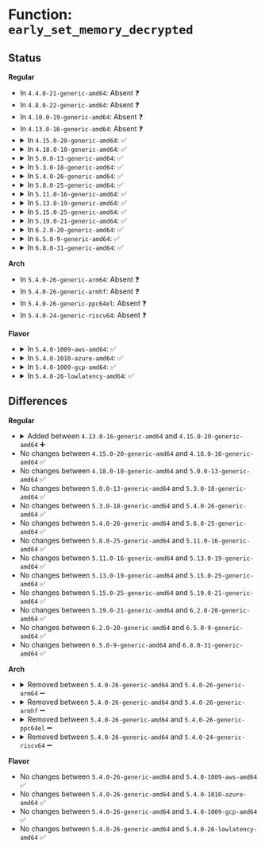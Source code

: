 # Function: <code>early_set_memory_decrypted</code>

## Status
<b>Regular</b>
<ul>
<li>
In <code>4.4.0-21-generic-amd64</code>: Absent ❓
</li>
<li>
In <code>4.8.0-22-generic-amd64</code>: Absent ❓
</li>
<li>
In <code>4.10.0-19-generic-amd64</code>: Absent ❓
</li>
<li>
In <code>4.13.0-16-generic-amd64</code>: Absent ❓
</li>
<li>
<details>
<summary>In <code>4.15.0-20-generic-amd64</code>: ✅</summary>

```c
int early_set_memory_decrypted(long unsigned int vaddr, long unsigned int size)
```

```json
{
  "name": "early_set_memory_decrypted",
  "collision_type": "Unique Global",
  "inline_type": "No",
  "funcs": [
    {
      "addr": 18446744071602726450,
      "name": "early_set_memory_decrypted",
      "external": true,
      "loc": "arch/x86/mm/mem_encrypt.c:382",
      "file": "arch/x86/mm/mem_encrypt.c",
      "inline": "seen, unknown",
      "caller_inline": [],
      "caller_func": [
        "arch/x86/kernel/kvm.c:kvm_smp_prepare_boot_cpu",
        "arch/x86/kernel/kvm.c:kvm_smp_prepare_boot_cpu",
        "arch/x86/kernel/kvm.c:kvm_smp_prepare_boot_cpu"
      ]
    }
  ],
  "symbols": [
    {
      "addr": 18446744071602726450,
      "name": "early_set_memory_decrypted",
      "section": ".init.text",
      "bind": "STB_GLOBAL",
      "size": 13
    }
  ]
}
```
</details>
</li>
<li>
<details>
<summary>In <code>4.18.0-10-generic-amd64</code>: ✅</summary>

```c
int early_set_memory_decrypted(long unsigned int vaddr, long unsigned int size)
```

```json
{
  "name": "early_set_memory_decrypted",
  "collision_type": "Unique Global",
  "inline_type": "No",
  "funcs": [
    {
      "addr": 18446744071602896891,
      "name": "early_set_memory_decrypted",
      "external": true,
      "loc": "arch/x86/mm/mem_encrypt.c:316",
      "file": "arch/x86/mm/mem_encrypt.c",
      "inline": "seen, unknown",
      "caller_inline": [],
      "caller_func": [
        "arch/x86/kernel/kvm.c:kvm_smp_prepare_boot_cpu",
        "arch/x86/kernel/kvm.c:kvm_smp_prepare_boot_cpu",
        "arch/x86/kernel/kvm.c:kvm_smp_prepare_boot_cpu"
      ]
    }
  ],
  "symbols": [
    {
      "addr": 18446744071602896891,
      "name": "early_set_memory_decrypted",
      "section": ".init.text",
      "bind": "STB_GLOBAL",
      "size": 13
    }
  ]
}
```
</details>
</li>
<li>
<details>
<summary>In <code>5.0.0-13-generic-amd64</code>: ✅</summary>

```c
int early_set_memory_decrypted(long unsigned int vaddr, long unsigned int size)
```

```json
{
  "name": "early_set_memory_decrypted",
  "collision_type": "Unique Global",
  "inline_type": "No",
  "funcs": [
    {
      "addr": 18446744071604694200,
      "name": "early_set_memory_decrypted",
      "external": true,
      "loc": "arch/x86/mm/mem_encrypt.c:316",
      "file": "arch/x86/mm/mem_encrypt.c",
      "inline": "seen, unknown",
      "caller_inline": [],
      "caller_func": [
        "arch/x86/kernel/kvm.c:kvm_smp_prepare_boot_cpu",
        "arch/x86/kernel/kvm.c:kvm_smp_prepare_boot_cpu",
        "arch/x86/kernel/kvm.c:kvm_smp_prepare_boot_cpu"
      ]
    }
  ],
  "symbols": [
    {
      "addr": 18446744071604694200,
      "name": "early_set_memory_decrypted",
      "section": ".init.text",
      "bind": "STB_GLOBAL",
      "size": 13
    }
  ]
}
```
</details>
</li>
<li>
<details>
<summary>In <code>5.3.0-18-generic-amd64</code>: ✅</summary>

```c
int early_set_memory_decrypted(long unsigned int vaddr, long unsigned int size)
```

```json
{
  "name": "early_set_memory_decrypted",
  "collision_type": "Unique Global",
  "inline_type": "No",
  "funcs": [
    {
      "addr": 18446744071604794218,
      "name": "early_set_memory_decrypted",
      "external": true,
      "loc": "arch/x86/mm/mem_encrypt.c:321",
      "file": "arch/x86/mm/mem_encrypt.c",
      "inline": "seen, unknown",
      "caller_inline": [],
      "caller_func": [
        "arch/x86/kernel/kvm.c:kvm_smp_prepare_boot_cpu",
        "arch/x86/kernel/kvm.c:kvm_smp_prepare_boot_cpu",
        "arch/x86/kernel/kvm.c:kvm_smp_prepare_boot_cpu"
      ]
    }
  ],
  "symbols": [
    {
      "addr": 18446744071604794218,
      "name": "early_set_memory_decrypted",
      "section": ".init.text",
      "bind": "STB_GLOBAL",
      "size": 13
    }
  ]
}
```
</details>
</li>
<li>
<details>
<summary>In <code>5.4.0-26-generic-amd64</code>: ✅</summary>

```c
int early_set_memory_decrypted(long unsigned int vaddr, long unsigned int size)
```

```json
{
  "name": "early_set_memory_decrypted",
  "collision_type": "Unique Global",
  "inline_type": "No",
  "funcs": [
    {
      "addr": 18446744071604819941,
      "name": "early_set_memory_decrypted",
      "external": true,
      "loc": "arch/x86/mm/mem_encrypt.c:321",
      "file": "arch/x86/mm/mem_encrypt.c",
      "inline": "seen, unknown",
      "caller_inline": [],
      "caller_func": [
        "arch/x86/kernel/kvm.c:kvm_smp_prepare_boot_cpu",
        "arch/x86/kernel/kvm.c:kvm_smp_prepare_boot_cpu",
        "arch/x86/kernel/kvm.c:kvm_smp_prepare_boot_cpu"
      ]
    }
  ],
  "symbols": [
    {
      "addr": 18446744071604819941,
      "name": "early_set_memory_decrypted",
      "section": ".init.text",
      "bind": "STB_GLOBAL",
      "size": 13
    }
  ]
}
```
</details>
</li>
<li>
<details>
<summary>In <code>5.8.0-25-generic-amd64</code>: ✅</summary>

```c
int early_set_memory_decrypted(long unsigned int vaddr, long unsigned int size)
```

```json
{
  "name": "early_set_memory_decrypted",
  "collision_type": "Unique Global",
  "inline_type": "No",
  "funcs": [
    {
      "addr": 18446744071609158106,
      "name": "early_set_memory_decrypted",
      "external": true,
      "loc": "arch/x86/mm/mem_encrypt.c:321",
      "file": "arch/x86/mm/mem_encrypt.c",
      "inline": "seen, unknown",
      "caller_inline": [],
      "caller_func": [
        "arch/x86/kernel/kvm.c:sev_map_percpu_data",
        "arch/x86/kernel/kvm.c:sev_map_percpu_data",
        "arch/x86/kernel/kvm.c:sev_map_percpu_data"
      ]
    }
  ],
  "symbols": [
    {
      "addr": 18446744071609158106,
      "name": "early_set_memory_decrypted",
      "section": ".init.text",
      "bind": "STB_GLOBAL",
      "size": 13
    }
  ]
}
```
</details>
</li>
<li>
<details>
<summary>In <code>5.11.0-16-generic-amd64</code>: ✅</summary>

```c
int early_set_memory_decrypted(long unsigned int vaddr, long unsigned int size)
```

```json
{
  "name": "early_set_memory_decrypted",
  "collision_type": "Unique Global",
  "inline_type": "No",
  "funcs": [
    {
      "addr": 18446744071612228658,
      "name": "early_set_memory_decrypted",
      "external": true,
      "loc": "arch/x86/mm/mem_encrypt.c:354",
      "file": "arch/x86/mm/mem_encrypt.c",
      "inline": "seen, unknown",
      "caller_inline": [],
      "caller_func": [
        "arch/x86/kernel/kvm.c:sev_map_percpu_data",
        "arch/x86/kernel/kvm.c:sev_map_percpu_data",
        "arch/x86/kernel/kvm.c:sev_map_percpu_data",
        "arch/x86/kernel/sev-es.c:sev_es_init_vc_handling"
      ]
    }
  ],
  "symbols": [
    {
      "addr": 18446744071612228658,
      "name": "early_set_memory_decrypted",
      "section": ".init.text",
      "bind": "STB_GLOBAL",
      "size": 13
    }
  ]
}
```
</details>
</li>
<li>
<details>
<summary>In <code>5.13.0-19-generic-amd64</code>: ✅</summary>

```c
int early_set_memory_decrypted(long unsigned int vaddr, long unsigned int size)
```

```json
{
  "name": "early_set_memory_decrypted",
  "collision_type": "Unique Global",
  "inline_type": "No",
  "funcs": [
    {
      "addr": 18446744071614369418,
      "name": "early_set_memory_decrypted",
      "external": true,
      "loc": "arch/x86/mm/mem_encrypt.c:353",
      "file": "arch/x86/mm/mem_encrypt.c",
      "inline": "seen, unknown",
      "caller_inline": [],
      "caller_func": [
        "arch/x86/kernel/kvm.c:kvm_smp_prepare_boot_cpu",
        "arch/x86/kernel/kvm.c:kvm_smp_prepare_boot_cpu",
        "arch/x86/kernel/kvm.c:kvm_smp_prepare_boot_cpu",
        "arch/x86/kernel/sev.c:sev_es_init_vc_handling"
      ]
    }
  ],
  "symbols": [
    {
      "addr": 18446744071614369418,
      "name": "early_set_memory_decrypted",
      "section": ".init.text",
      "bind": "STB_GLOBAL",
      "size": 13
    }
  ]
}
```
</details>
</li>
<li>
<details>
<summary>In <code>5.15.0-25-generic-amd64</code>: ✅</summary>

```c
int early_set_memory_decrypted(long unsigned int vaddr, long unsigned int size)
```

```json
{
  "name": "early_set_memory_decrypted",
  "collision_type": "Unique Global",
  "inline_type": "No",
  "funcs": [
    {
      "addr": 18446744071615301028,
      "name": "early_set_memory_decrypted",
      "external": true,
      "loc": "arch/x86/mm/mem_encrypt.c:354",
      "file": "arch/x86/mm/mem_encrypt.c",
      "inline": "seen, unknown",
      "caller_inline": [],
      "caller_func": [
        "arch/x86/kernel/kvm.c:kvm_smp_prepare_boot_cpu",
        "arch/x86/kernel/kvm.c:kvm_smp_prepare_boot_cpu",
        "arch/x86/kernel/kvm.c:kvm_smp_prepare_boot_cpu",
        "arch/x86/kernel/sev.c:sev_es_init_vc_handling"
      ]
    }
  ],
  "symbols": [
    {
      "addr": 18446744071615301028,
      "name": "early_set_memory_decrypted",
      "section": ".init.text",
      "bind": "STB_GLOBAL",
      "size": 13
    }
  ]
}
```
</details>
</li>
<li>
<details>
<summary>In <code>5.19.0-21-generic-amd64</code>: ✅</summary>

```c
int early_set_memory_decrypted(long unsigned int vaddr, long unsigned int size)
```

```json
{
  "name": "early_set_memory_decrypted",
  "collision_type": "Unique Global",
  "inline_type": "No",
  "funcs": [
    {
      "addr": 18446744071617081365,
      "name": "early_set_memory_decrypted",
      "external": true,
      "loc": "arch/x86/mm/mem_encrypt_amd.c:472",
      "file": "arch/x86/mm/mem_encrypt_amd.c",
      "inline": "seen, unknown",
      "caller_inline": [],
      "caller_func": [
        "arch/x86/kernel/kvm.c:kvm_smp_prepare_boot_cpu",
        "arch/x86/kernel/kvm.c:kvm_smp_prepare_boot_cpu",
        "arch/x86/kernel/kvm.c:kvm_smp_prepare_boot_cpu",
        "arch/x86/kernel/sev.c:sev_es_init_vc_handling"
      ]
    }
  ],
  "symbols": [
    {
      "addr": 18446744071617081365,
      "name": "early_set_memory_decrypted",
      "section": ".init.text",
      "bind": "STB_GLOBAL",
      "size": 23
    }
  ]
}
```
</details>
</li>
<li>
<details>
<summary>In <code>6.2.0-20-generic-amd64</code>: ✅</summary>

```c
int early_set_memory_decrypted(long unsigned int vaddr, long unsigned int size)
```

```json
{
  "name": "early_set_memory_decrypted",
  "collision_type": "Unique Global",
  "inline_type": "No",
  "funcs": [
    {
      "addr": 18446744071627736096,
      "name": "early_set_memory_decrypted",
      "external": true,
      "loc": "arch/x86/mm/mem_encrypt_amd.c:473",
      "file": "arch/x86/mm/mem_encrypt_amd.c",
      "inline": "seen, unknown",
      "caller_inline": [],
      "caller_func": [
        "arch/x86/kernel/kvm.c:kvm_smp_prepare_boot_cpu",
        "arch/x86/kernel/kvm.c:kvm_smp_prepare_boot_cpu",
        "arch/x86/kernel/kvm.c:kvm_smp_prepare_boot_cpu",
        "arch/x86/kernel/sev.c:sev_es_init_vc_handling"
      ]
    }
  ],
  "symbols": [
    {
      "addr": 18446744071627736096,
      "name": "early_set_memory_decrypted",
      "section": ".init.text",
      "bind": "STB_GLOBAL",
      "size": 23
    }
  ]
}
```
</details>
</li>
<li>
<details>
<summary>In <code>6.5.0-9-generic-amd64</code>: ✅</summary>

```c
int early_set_memory_decrypted(long unsigned int vaddr, long unsigned int size)
```

```json
{
  "name": "early_set_memory_decrypted",
  "collision_type": "Unique Global",
  "inline_type": "No",
  "funcs": [
    {
      "addr": 18446744071619495328,
      "name": "early_set_memory_decrypted",
      "external": true,
      "loc": "arch/x86/mm/mem_encrypt_amd.c:474",
      "file": "arch/x86/mm/mem_encrypt_amd.c",
      "inline": "seen, unknown",
      "caller_inline": [],
      "caller_func": [
        "arch/x86/kernel/kvm.c:kvm_smp_prepare_boot_cpu",
        "arch/x86/kernel/kvm.c:kvm_smp_prepare_boot_cpu",
        "arch/x86/kernel/kvm.c:kvm_smp_prepare_boot_cpu",
        "arch/x86/kernel/sev.c:sev_es_init_vc_handling"
      ]
    }
  ],
  "symbols": [
    {
      "addr": 18446744071619495328,
      "name": "early_set_memory_decrypted",
      "section": ".init.text",
      "bind": "STB_GLOBAL",
      "size": 23
    }
  ]
}
```
</details>
</li>
<li>
<details>
<summary>In <code>6.8.0-31-generic-amd64</code>: ✅</summary>

```c
int early_set_memory_decrypted(long unsigned int vaddr, long unsigned int size)
```

```json
{
  "name": "early_set_memory_decrypted",
  "collision_type": "Unique Global",
  "inline_type": "No",
  "funcs": [
    {
      "addr": 18446744071621792160,
      "name": "early_set_memory_decrypted",
      "external": true,
      "loc": "arch/x86/mm/mem_encrypt_amd.c:439",
      "file": "arch/x86/mm/mem_encrypt_amd.c",
      "inline": "seen, unknown",
      "caller_inline": [],
      "caller_func": [
        "arch/x86/kernel/kvm.c:kvm_smp_prepare_boot_cpu",
        "arch/x86/kernel/kvm.c:kvm_smp_prepare_boot_cpu",
        "arch/x86/kernel/kvm.c:kvm_smp_prepare_boot_cpu",
        "arch/x86/kernel/sev.c:sev_es_init_vc_handling"
      ]
    }
  ],
  "symbols": [
    {
      "addr": 18446744071621792160,
      "name": "early_set_memory_decrypted",
      "section": ".init.text",
      "bind": "STB_GLOBAL",
      "size": 23
    }
  ]
}
```
</details>
</li>
</ul>
<b>Arch</b>
<ul>
<li>
In <code>5.4.0-26-generic-arm64</code>: Absent ❓
</li>
<li>
In <code>5.4.0-26-generic-armhf</code>: Absent ❓
</li>
<li>
In <code>5.4.0-26-generic-ppc64el</code>: Absent ❓
</li>
<li>
In <code>5.4.0-24-generic-riscv64</code>: Absent ❓
</li>
</ul>
<b>Flavor</b>
<ul>
<li>
<details>
<summary>In <code>5.4.0-1009-aws-amd64</code>: ✅</summary>

```c
int early_set_memory_decrypted(long unsigned int vaddr, long unsigned int size)
```

```json
{
  "name": "early_set_memory_decrypted",
  "collision_type": "Unique Global",
  "inline_type": "No",
  "funcs": [
    {
      "addr": 18446744071604733821,
      "name": "early_set_memory_decrypted",
      "external": true,
      "loc": "arch/x86/mm/mem_encrypt.c:321",
      "file": "arch/x86/mm/mem_encrypt.c",
      "inline": "seen, unknown",
      "caller_inline": [],
      "caller_func": [
        "arch/x86/kernel/kvm.c:kvm_smp_prepare_boot_cpu",
        "arch/x86/kernel/kvm.c:kvm_smp_prepare_boot_cpu",
        "arch/x86/kernel/kvm.c:kvm_smp_prepare_boot_cpu"
      ]
    }
  ],
  "symbols": [
    {
      "addr": 18446744071604733821,
      "name": "early_set_memory_decrypted",
      "section": ".init.text",
      "bind": "STB_GLOBAL",
      "size": 13
    }
  ]
}
```
</details>
</li>
<li>
<details>
<summary>In <code>5.4.0-1010-azure-amd64</code>: ✅</summary>

```c
int early_set_memory_decrypted(long unsigned int vaddr, long unsigned int size)
```

```json
{
  "name": "early_set_memory_decrypted",
  "collision_type": "Unique Global",
  "inline_type": "No",
  "funcs": [
    {
      "addr": 18446744071604701442,
      "name": "early_set_memory_decrypted",
      "external": true,
      "loc": "arch/x86/mm/mem_encrypt.c:321",
      "file": "arch/x86/mm/mem_encrypt.c",
      "inline": "seen, unknown",
      "caller_inline": [],
      "caller_func": [
        "arch/x86/kernel/kvm.c:kvm_smp_prepare_boot_cpu",
        "arch/x86/kernel/kvm.c:kvm_smp_prepare_boot_cpu",
        "arch/x86/kernel/kvm.c:kvm_smp_prepare_boot_cpu"
      ]
    }
  ],
  "symbols": [
    {
      "addr": 18446744071604701442,
      "name": "early_set_memory_decrypted",
      "section": ".init.text",
      "bind": "STB_GLOBAL",
      "size": 13
    }
  ]
}
```
</details>
</li>
<li>
<details>
<summary>In <code>5.4.0-1009-gcp-amd64</code>: ✅</summary>

```c
int early_set_memory_decrypted(long unsigned int vaddr, long unsigned int size)
```

```json
{
  "name": "early_set_memory_decrypted",
  "collision_type": "Unique Global",
  "inline_type": "No",
  "funcs": [
    {
      "addr": 18446744071604811388,
      "name": "early_set_memory_decrypted",
      "external": true,
      "loc": "arch/x86/mm/mem_encrypt.c:321",
      "file": "arch/x86/mm/mem_encrypt.c",
      "inline": "seen, unknown",
      "caller_inline": [],
      "caller_func": [
        "arch/x86/kernel/kvm.c:kvm_smp_prepare_boot_cpu",
        "arch/x86/kernel/kvm.c:kvm_smp_prepare_boot_cpu",
        "arch/x86/kernel/kvm.c:kvm_smp_prepare_boot_cpu"
      ]
    }
  ],
  "symbols": [
    {
      "addr": 18446744071604811388,
      "name": "early_set_memory_decrypted",
      "section": ".init.text",
      "bind": "STB_GLOBAL",
      "size": 13
    }
  ]
}
```
</details>
</li>
<li>
<details>
<summary>In <code>5.4.0-26-lowlatency-amd64</code>: ✅</summary>

```c
int early_set_memory_decrypted(long unsigned int vaddr, long unsigned int size)
```

```json
{
  "name": "early_set_memory_decrypted",
  "collision_type": "Unique Global",
  "inline_type": "No",
  "funcs": [
    {
      "addr": 18446744071604824098,
      "name": "early_set_memory_decrypted",
      "external": true,
      "loc": "arch/x86/mm/mem_encrypt.c:321",
      "file": "arch/x86/mm/mem_encrypt.c",
      "inline": "seen, unknown",
      "caller_inline": [],
      "caller_func": [
        "arch/x86/kernel/kvm.c:kvm_smp_prepare_boot_cpu",
        "arch/x86/kernel/kvm.c:kvm_smp_prepare_boot_cpu",
        "arch/x86/kernel/kvm.c:kvm_smp_prepare_boot_cpu"
      ]
    }
  ],
  "symbols": [
    {
      "addr": 18446744071604824098,
      "name": "early_set_memory_decrypted",
      "section": ".init.text",
      "bind": "STB_GLOBAL",
      "size": 13
    }
  ]
}
```
</details>
</li>
</ul>

## Differences
<b>Regular</b>
<ul>
<li>
<details>
<summary>Added between <code>4.13.0-16-generic-amd64</code> and <code>4.15.0-20-generic-amd64</code> ➕</summary>

```c
int early_set_memory_decrypted(long unsigned int vaddr, long unsigned int size)
```
</details>
</li>
<li>
No changes between <code>4.15.0-20-generic-amd64</code> and <code>4.18.0-10-generic-amd64</code> ✅
</li>
<li>
No changes between <code>4.18.0-10-generic-amd64</code> and <code>5.0.0-13-generic-amd64</code> ✅
</li>
<li>
No changes between <code>5.0.0-13-generic-amd64</code> and <code>5.3.0-18-generic-amd64</code> ✅
</li>
<li>
No changes between <code>5.3.0-18-generic-amd64</code> and <code>5.4.0-26-generic-amd64</code> ✅
</li>
<li>
No changes between <code>5.4.0-26-generic-amd64</code> and <code>5.8.0-25-generic-amd64</code> ✅
</li>
<li>
No changes between <code>5.8.0-25-generic-amd64</code> and <code>5.11.0-16-generic-amd64</code> ✅
</li>
<li>
No changes between <code>5.11.0-16-generic-amd64</code> and <code>5.13.0-19-generic-amd64</code> ✅
</li>
<li>
No changes between <code>5.13.0-19-generic-amd64</code> and <code>5.15.0-25-generic-amd64</code> ✅
</li>
<li>
No changes between <code>5.15.0-25-generic-amd64</code> and <code>5.19.0-21-generic-amd64</code> ✅
</li>
<li>
No changes between <code>5.19.0-21-generic-amd64</code> and <code>6.2.0-20-generic-amd64</code> ✅
</li>
<li>
No changes between <code>6.2.0-20-generic-amd64</code> and <code>6.5.0-9-generic-amd64</code> ✅
</li>
<li>
No changes between <code>6.5.0-9-generic-amd64</code> and <code>6.8.0-31-generic-amd64</code> ✅
</li>
</ul>
<b>Arch</b>
<ul>
<li>
<details>
<summary>Removed between <code>5.4.0-26-generic-amd64</code> and <code>5.4.0-26-generic-arm64</code> ➖</summary>

```c
int early_set_memory_decrypted(long unsigned int vaddr, long unsigned int size)
```
</details>
</li>
<li>
<details>
<summary>Removed between <code>5.4.0-26-generic-amd64</code> and <code>5.4.0-26-generic-armhf</code> ➖</summary>

```c
int early_set_memory_decrypted(long unsigned int vaddr, long unsigned int size)
```
</details>
</li>
<li>
<details>
<summary>Removed between <code>5.4.0-26-generic-amd64</code> and <code>5.4.0-26-generic-ppc64el</code> ➖</summary>

```c
int early_set_memory_decrypted(long unsigned int vaddr, long unsigned int size)
```
</details>
</li>
<li>
<details>
<summary>Removed between <code>5.4.0-26-generic-amd64</code> and <code>5.4.0-24-generic-riscv64</code> ➖</summary>

```c
int early_set_memory_decrypted(long unsigned int vaddr, long unsigned int size)
```
</details>
</li>
</ul>
<b>Flavor</b>
<ul>
<li>
No changes between <code>5.4.0-26-generic-amd64</code> and <code>5.4.0-1009-aws-amd64</code> ✅
</li>
<li>
No changes between <code>5.4.0-26-generic-amd64</code> and <code>5.4.0-1010-azure-amd64</code> ✅
</li>
<li>
No changes between <code>5.4.0-26-generic-amd64</code> and <code>5.4.0-1009-gcp-amd64</code> ✅
</li>
<li>
No changes between <code>5.4.0-26-generic-amd64</code> and <code>5.4.0-26-lowlatency-amd64</code> ✅
</li>
</ul>
